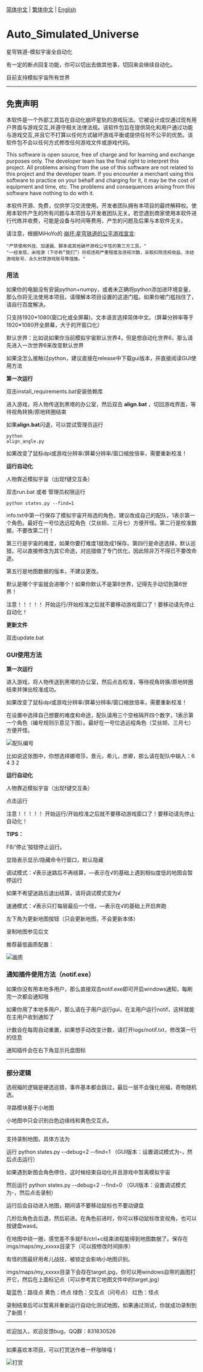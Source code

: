 [简体中文](README.md) | [繁体中文](README_CHT.md) | [English](README_ENG.md)

# Auto_Simulated_Universe
星穹铁道-模拟宇宙全自动化

有一定的断点回复功能，你可以切出去做其他事，切回来会继续自动化。

目前支持模拟宇宙所有世界

----------------------------------------------------------------------------------------------

## 免责声明
本软件是一个外部工具旨在自动化崩坏星轨的游戏玩法。它被设计成仅通过现有用户界面与游戏交互,并遵守相关法律法规。该软件包旨在提供简化和用户通过功能与游戏交互,并且它不打算以任何方式破坏游戏平衡或提供任何不公平的优势。该软件包不会以任何方式修改任何游戏文件或游戏代码。

This software is open source, free of charge and for learning and exchange purposes only. The developer team has the final right to interpret this project. All problems arising from the use of this software are not related to this project and the developer team. If you encounter a merchant using this software to practice on your behalf and charging for it, it may be the cost of equipment and time, etc. The problems and consequences arising from this software have nothing to do with it.

本软件开源、免费，仅供学习交流使用。开发者团队拥有本项目的最终解释权。使用本软件产生的所有问题与本项目与开发者团队无关。若您遇到商家使用本软件进行代练并收费，可能是设备与时间等费用，产生的问题及后果与本软件无关。


请注意，根据MiHoYo的 [崩坏:星穹铁道的公平游戏宣言]([https://hsr.hoyoverse.com/en-us/news/111244](https://sr.mihoyo.com/news/111246?nav=news&type=notice)):

    "严禁使用外挂、加速器、脚本或其他破坏游戏公平性的第三方工具。"
    "一经发现，米哈游（下亦称“我们”）将视违规严重程度及违规次数，采取扣除违规收益、冻结游戏账号、永久封禁游戏账号等措施。"

### 用法

如果你的电脑没有安装python+numpy，或者未正确将python添加进环境变量，那么你将无法使用本项目。请理解本项目设置的这道门槛，如果你被门槛挡住了，请自行百度解决。

只支持1920\*1080(窗口化或全屏幕)，文本语言选择简体中文。（屏幕分辨率等于1920\*1080开全屏幕，大于的开窗口化）

默认世界：比如说如果你当前模拟宇宙默认世界4，但是想自动化世界6，那么请先进入一次世界6来改变默认世界

如果没怎么接触过python，建议直接在release中下载gui版本，并直接阅读GUI使用方法

**第一次运行**

双击install_requirements.bat安装依赖库

进入游戏，将人物传送到黑塔的办公室，然后双击 **align.bat** ，切回游戏界面，等待视角转换/原地转圈结束

如果**align.bat**闪退，可以尝试管理员运行<pre><code>python align_angle.py
</code></pre>

如果改变了鼠标dpi或游戏分辨率/屏幕分辨率/窗口缩放倍率，需要重新校准！

**运行自动化**

人物靠近模拟宇宙（出现f键交互条）

双击run.bat 或者 管理员权限运行 <pre><code>python states.py --find=1
</code></pre>

info.txt中第一行保存了模拟宇宙开局选的角色，建议改成自己的配队，1表示第一个角色。最好在一号位选远程角色（艾丝妲、三月七）方便开怪。第二行是校准数据，不要改第二行！

第三行是宇宙的难度，如果你要打难度1就改成1保存。第四行是命途选择，默认巡猎，可以直接修改为其它命途，对巡猎做了专门优化，因此除非万不得已不要改命途。

第五行是地图数据的版本，不建议更改。

默认是哪个宇宙就会进哪个！如果你默认不是第6世界，记得先手动切到第6世界！

注意！！！！！ 开始运行/开始校准之后就不要移动游戏窗口了！要移动请先停止自动化！

**更新文件**

双击update.bat


### GUI使用方法

**第一次运行**

进入游戏，将人物传送到黑塔的办公室，然后点击校准，等待视角转换/原地转圈结束并弹出校准成功。

如果改变了鼠标dpi或游戏分辨率/屏幕分辨率/窗口缩放倍率，需要重新校准！

在设置中选择自己想要的难度和命途，配队请用三个空格隔开四个数字，1表示第一个角色（编号规则示意见下图）。最好在一号位选远程角色（艾丝妲、三月七）方便开怪。

![配队编号](https://github.com/CHNZYX/Auto_Simulated_Universe/blob/main/imgs/team.jpg)

比如说这张图中，你想选择娜塔莎，景元，希儿，彦卿，那么请在配队中输入：6 4 3 2

**运行自动化**

人物靠近模拟宇宙（出现f键交互条）

点击运行

注意！！！！！ 开始运行/开始校准之后就不要移动游戏窗口了！要移动请先停止自动化！

**TIPS：**

F8/‘停止’按钮停止运行。

显隐表示显示/隐藏命令行窗口，默认隐藏

调试模式：√表示迷路后不再结算，—表示在√的基础上遇到相似度低的地图会暂停运行

如果不希望迷路后退出结算，请将调试模式变为√

速通模式：√表示只打每层最后一个怪，—表示在√的基础上开启奔跑

左下角为更新地图按钮（只会更新地图，不会更新本体）

录制地图参见后文

推荐最低画质配置：

![画质](https://github.com/CHNZYX/Auto_Simulated_Universe/blob/main/imgs/image_quality.jpg)

### 通知插件使用方法（notif.exe）

如果你没有用本地多用户，那么直接双击notif.exe即可开启windows通知，每刷完一次都会通知哦

如果你用了本地多用户，那么请在子用户运行gui，在主用户运行notif，这样就能在主用户收到通知了

计数会在每周自动重置，如果想手动改变计数，请打开logs/notif.txt，修改第一行的信息

通知插件会在右下角显示托盘图标

----------------------------------------------------------------------------------------------

### 部分逻辑

选祝福的逻辑是硬选巡猎，事件基本都会跳过，最后一层不会强化祝福，奇物随机选。

寻路模块基于小地图

小地图中只会识别白色边缘线和黄色交互点。

----------------------------------------------------------------------------------------------

支持录制地图，具体方法为

运行 python states.py --debug=2 --find=1 （GUI版本：设置调试模式为-，然后点击运行）

如果遇到新图会角色停住，这时候结束自动化并且游戏中暂离模拟宇宙

然后运行 python states.py --debug=2 --find=0 （GUI版本：设置调试模式为-，然后点击录制）

运行后会自动进入地图，期间请不要移动鼠标也不要动键盘

几秒后角色会后退，然后前进。在角色前进时，你可以移动鼠标改变视角，也可以按键盘wasd。

在地图中绕一圈，感觉差不多就F8/ctrl+c结束进程能得到地图数据了。保存在imgs/maps/my_xxxxx目录下（可以按修改时间排序）

有怪的图最好用希儿战技，被锁定会影响小地图识别。

imgs/maps/my_xxxxx目录下会存在target.jpg，你可以用windows自带的画图打开它，然后在上面标记点（可以参考其它地图文件中的target.jpg）

靛蓝色：路径点 黄色：终点 绿色：交互点（问号点） 红色：怪点

录制结束后可以暂离并重新运行自动化测试地图，如果通过测试，你就成功录制到了新图！

----------------------------------------------------------------------------------------------

欢迎加入，欢迎反馈bug，QQ群：831830526

----------------------------------------------------------------------------------------------

如果喜欢本项目，可以打赏送作者一杯咖啡喵！

![打赏](https://github.com/CHNZYX/Auto_Simulated_Universe/blob/main/imgs/money.jpg)
